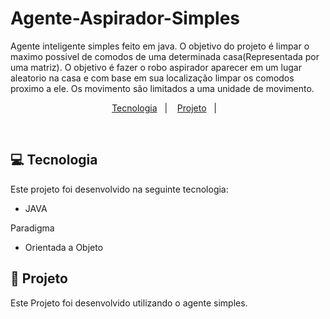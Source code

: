 # Agente-Aspirador-Simples
Agente inteligente simples feito em java. O objetivo do projeto é limpar o maximo possivel de comodos de uma determinada casa(Representada por uma matriz). O objetivo é fazer
o robo aspirador aparecer em um lugar aleatorio na casa e com base em sua localização limpar os comodos proximo a ele. Os movimento são limitados a uma unidade de movimento.

<p align="center">
  <a href="#-tecnologias">Tecnologia</a>&nbsp;&nbsp;&nbsp;|&nbsp;&nbsp;&nbsp;
  <a href="#-projeto">Projeto</a>&nbsp;&nbsp;&nbsp;|&nbsp;&nbsp;&nbsp;
</p>


<br>

## 💻 Tecnologia

Este projeto foi desenvolvido na seguinte tecnologia:
- JAVA

Paradigma
- Orientada a Objeto

## 📐 Projeto
Este Projeto foi desenvolvido utilizando o agente simples.
